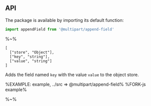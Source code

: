 ## API

The package is available by importing its default function:

```js
import appendField from '@multipart/append-field'
```

%~%

```## appendField
[
  ["store", "Object"],
  ["key", "string"],
  ["value", "string"]
]
```

Adds the field named `key` with the value `value` to the object store.

%EXAMPLE: example, ../src => @multipart/append-field%
%FORK-js example%

%~%
